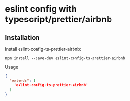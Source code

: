 # eslint config with typescript/prettier/airbnb

## Installation

Install eslint-config-ts-prettier-airbnb:

```
npm install --save-dev eslint-config-ts-prettier-airbnb
```

Usage
```json
{
  "extends": [
    'eslint-config-ts-prettier-airbnb'
  ]
}
```

